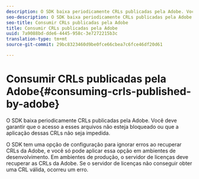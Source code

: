 ```yaml
---
description: O SDK baixa periodicamente CRLs publicadas pela Adobe. Você deve garantir que o acesso a esses arquivos não esteja bloqueado ou que a aplicação dessas CRLs não seja impedida.
seo-description: O SDK baixa periodicamente CRLs publicadas pela Adobe. Você deve garantir que o acesso a esses arquivos não esteja bloqueado ou que a aplicação dessas CRLs não seja impedida.
seo-title: Consumir CRLs publicadas pela Adobe
title: Consumir CRLs publicadas pela Adobe
uuid: 7a9088bd-dde6-4445-958c-3e7272215b3c
translation-type: tm+mt
source-git-commit: 29bc8323460d9be0fce66cbea7c6fce46df20d61

---
```



# Consumir CRLs publicadas pela Adobe{#consuming-crls-published-by-adobe}

O SDK baixa periodicamente CRLs publicadas pela Adobe. Você deve garantir que o acesso a esses arquivos não esteja bloqueado ou que a aplicação dessas CRLs não seja impedida.

O SDK tem uma opção de configuração para ignorar erros ao recuperar CRLs da Adobe, e você só pode aplicar essa opção em ambientes de desenvolvimento. Em ambientes de produção, o servidor de licenças deve recuperar as CRLs da Adobe. Se o servidor de licenças não conseguir obter uma CRL válida, ocorreu um erro.
